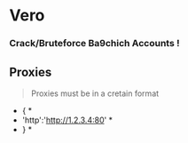 # Vero
### Crack/Bruteforce Ba9chich Accounts !
## Proxies
> Proxies must be in a cretain format
* { *
* 'http':'http://1.2.3.4:80' *
* } *
